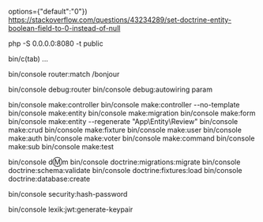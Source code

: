  options={"default":"0"})
 https://stackoverflow.com/questions/43234289/set-doctrine-entity-boolean-field-to-0-instead-of-null




php -S 0.0.0.0:8080 -t public

bin/c(tab) ...

bin/console router:match /bonjour

bin/console debug:router
bin/console debug:autowiring param

bin/console make:controller
bin/console make:controller --no-template
bin/console make:entity
bin/console make:migration
bin/console make:form
bin/console make:entity --regenerate "App\Entity\Review"
bin/console make:crud
bin/console make:fixture
bin/console make:user
bin/console make:auth
bin/console make:voter
bin/console make:command
bin/console make:sub
bin/console make:test

bin/console d:m:m
bin/console doctrine:migrations:migrate
bin/console doctrine:schema:validate
bin/console doctrine:fixtures:load
bin/console doctrine:database:create

bin/console security:hash-password

bin/console lexik:jwt:generate-keypair